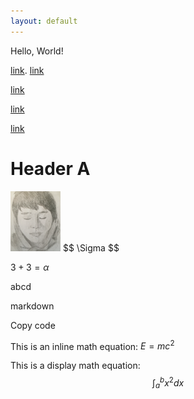 ```yaml
---
layout: default
---
```

Hello, World!

[link](https://stat.duke.edu/).
[link](ss.html)

[link](/B-spline.md/)

[link](/B-spline2.md/)

[link](/Projects/PathAnalysis/Visualization/test99.html)
# 


# Header A
<img src="ego.png" alt="ego" width="80"/>
$$
\Sigma
$$


$3+3 = \alpha$

abcd

markdown

Copy code

This is an inline math equation: $E = mc^2$

This is a display math equation:
$$
\int_{a}^{b} x^2 dx
$$